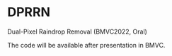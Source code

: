 # DPRRN
Dual-Pixel Raindrop Removal (BMVC2022, Oral)

The code will be available after presentation in BMVC.
